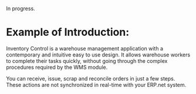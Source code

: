 In progress.

# Example of Introduction:

Inventory Control is a warehouse management application with a contemporary and intuitive easy to use design. It allows warehouse workers to complete their tasks quickly, without going through the complex procedures required by the WMS module. 

You can receive, issue, scrap and reconcile orders in just a few steps. These actions are not synchronized in real-time with your ERP.net system.
